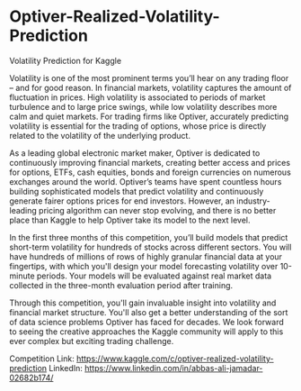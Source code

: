 # Optiver-Realized-Volatility-Prediction
Volatility Prediction for Kaggle

Volatility is one of the most prominent terms you’ll hear on any trading floor – and for good reason. In financial markets, volatility captures the amount of fluctuation in prices. High volatility is associated to periods of market turbulence and to large price swings, while low volatility describes more calm and quiet markets. For trading firms like Optiver, accurately predicting volatility is essential for the trading of options, whose price is directly related to the volatility of the underlying product.

As a leading global electronic market maker, Optiver is dedicated to continuously improving financial markets, creating better access and prices for options, ETFs, cash equities, bonds and foreign currencies on numerous exchanges around the world. Optiver’s teams have spent countless hours building sophisticated models that predict volatility and continuously generate fairer options prices for end investors. However, an industry-leading pricing algorithm can never stop evolving, and there is no better place than Kaggle to help Optiver take its model to the next level.

In the first three months of this competition, you’ll build models that predict short-term volatility for hundreds of stocks across different sectors. You will have hundreds of millions of rows of highly granular financial data at your fingertips, with which you'll design your model forecasting volatility over 10-minute periods. Your models will be evaluated against real market data collected in the three-month evaluation period after training.

Through this competition, you'll gain invaluable insight into volatility and financial market structure. You'll also get a better understanding of the sort of data science problems Optiver has faced for decades. We look forward to seeing the creative approaches the Kaggle community will apply to this ever complex but exciting trading challenge.


Competition Link: https://www.kaggle.com/c/optiver-realized-volatility-prediction
LinkedIn: https://www.linkedin.com/in/abbas-ali-jamadar-02682b174/

